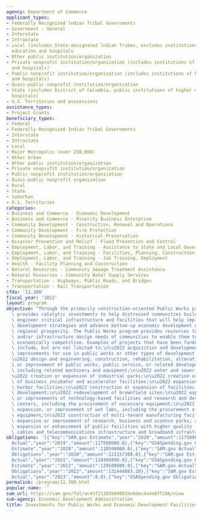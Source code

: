 ```yaml
---
agency: Department of Commerce
applicant_types:
- Federally Recognized lndian Tribal Governments
- Government - General
- Interstate
- Intrastate
- Local (includes State-designated lndian Tribes, excludes institutions of higher
  education and hospitals
- Other public institution/organization
- Private nonprofit institution/organization (includes institutions of higher education
  and hospitals)
- Public nonprofit institution/organization (includes institutions of higher education
  and hospitals)
- Quasi-public nonprofit institution/organization
- State (includes District of Columbia, public institutions of higher education and
  hospitals)
- U.S. Territories and possessions
assistance_types:
- Project Grants
beneficiary_types:
- Federal
- Federally Recognized Indian Tribal Governments
- Interstate
- Intrastate
- Local
- Major Metropolis (over 250,000)
- Other Urban
- Other public institution/organization
- Private nonprofit institution/organization
- Public nonprofit institution/organization
- Quasi-public nonprofit organization
- Rural
- State
- Suburban
- U.S. Territories
categories:
- Business and Commerce - Economic Development
- Business and Commerce - Minority Business Enterprise
- Community Development - Construction, Renewal and Operations
- Community Development - Fire Protection
- Community Development - Historical Preservation
- Disaster Prevention and Relief - Flood Prevention and Control
- Employment, Labor, and Training - Assistance to State and Local Governments
- Employment, Labor, and Training - Facilities, Planning, Construction, and Equipment
- Employment, Labor, and Training - Job Training, Employment
- Health - Facility Planning and Construction
- Natural Resources - Community Sewage Treatment Assistance
- Natural Resources - Community Water Supply Services
- Transportation - Highways, Public Roads, and Bridges
- Transportation - Rail Transportation
cfda: '11.300'
fiscal_year: '2022'
layout: program
objective: "Through the primarily construction-oriented Public Works program, EDA\
  \ provides catalytic investments to help distressed communities build, design, or\
  \ engineer critical infrastructure and facilities that will help implement regional\
  \ development strategies and advance bottom-up economic development goals to promote\
  \ regional prosperity. The Public Works program provides resources to meet the construction\
  \ and/or infrastructure design needs of communities to enable them to become more\
  \ economically competitive. Examples of projects that have been funded previously\
  \ include, but are not limited to:\n\u2022 acquisition and development of land and\
  \ improvements for use in public works or other types of development facilities;\n\
  \u2022 design and engineering, construction, rehabilitation, alteration, expansion,\
  \ or improvement of public works, public service, or related development facilities,\
  \ including related machinery and equipment;\n\u2022 water and sewer system improvements;\n\
  \u2022 creation or expansion of industrial parks;\n\u2022 creation or expansion\
  \ of business incubator and accelerator facilities;\n\u2022 expansion of port and\
  \ harbor facilities;\n\u2022 construction or expansion of facilities for workforce\
  \ development;\n\u2022 redevelopment of brownfield sites;\n\u2022 expansion, construction,\
  \ or improvements of technology-based facilities and research and development commercialization\
  \ centers, including the procurement of necessary equipment;\n\u2022 construction,\
  \ expansion, or improvement of wet labs, including the procurement of necessary\
  \ equipment;\n\u2022 construction of multi-tenant manufacturing facilities;\n\u2022\
  \ expansion or improvement of research, business and science parks; and\n\u2022\
  \ expansion or enhancement of public facilities with higher quality fiber optic\
  \ cables and telecommunications infrastructure and broadband infrastructure deployment."
obligations: '[{"key":"SAM.gov Estimate","year":"2019","amount":117500000.0},{"key":"SAM.gov
  Actual","year":"2019","amount":117500000.0},{"key":"USASpending.gov Obligations","year":"2019","amount":121523010.0},{"key":"SAM.gov
  Estimate","year":"2020","amount":118500000.0},{"key":"SAM.gov Actual","year":"2020","amount":118500000.0},{"key":"USASpending.gov
  Obligations","year":"2020","amount":121157300.0},{"key":"SAM.gov Estimate","year":"2021","amount":119499999.0},{"key":"SAM.gov
  Actual","year":"2021","amount":119499999.0},{"key":"USASpending.gov Obligations","year":"2021","amount":134010844.0},{"key":"SAM.gov
  Estimate","year":"2022","amount":120500000.0},{"key":"SAM.gov Actual","year":"2022","amount":128151000.0},{"key":"USASpending.gov
  Obligations","year":"2022","amount":131444883.28},{"key":"SAM.gov Estimate","year":"2023","amount":134000000.0},{"key":"SAM.gov
  Actual","year":"2023","amount":0.0},{"key":"USASpending.gov Obligations","year":"2023","amount":39354044.44}]'
permalink: /program/11.300.html
popular_name: ''
sam_url: https://sam.gov/fal/ac43f21105b04081bc6dec4a4a07f286/view
sub-agency: Economic Development Administration
title: Investments for Public Works and Economic Development Facilities
---
```

